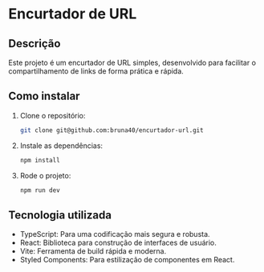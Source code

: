 # Encurtador de URL

## Descrição

Este projeto é um encurtador de URL simples, desenvolvido para facilitar o compartilhamento de links de forma prática e rápida.

## Como instalar

1. Clone o repositório:
   ```bash
   git clone git@github.com:bruna40/encurtador-url.git
    ```
2. Instale as dependências:
    ```bash
    npm install
    ```
3. Rode o projeto:
    ```bash
    npm run dev
    ```

## Tecnologia utilizada
- TypeScript: Para uma codificação mais segura e robusta.
- React: Biblioteca para construção de interfaces de usuário.
- Vite: Ferramenta de build rápida e moderna.
- Styled Components: Para estilização de componentes em React.